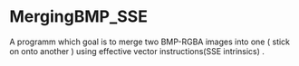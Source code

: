# MergingBMP_SSE
A programm which goal is to merge two BMP-RGBA images into one ( stick on onto another ) using effective vector instructions(SSE intrinsics) .
